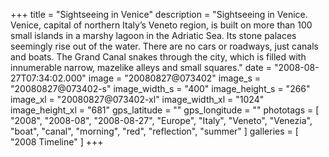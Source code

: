 +++
title = "Sightseeing in Venice"
description = "Sightseeing in Venice. Venice, capital of northern Italy’s Veneto region, is built on more than 100 small islands in a marshy lagoon in the Adriatic Sea. Its stone palaces seemingly rise out of the water. There are no cars or roadways, just canals and boats. The Grand Canal snakes through the city, which is filled with innumerable narrow, mazelike alleys and small squares."
date = "2008-08-27T07:34:02.000"
image = "20080827@073402"
image_s = "20080827@073402-s"
image_width_s = "400"
image_height_s = "266"
image_xl = "20080827@073402-xl"
image_width_xl = "1024"
image_height_xl = "681"
gps_latitude = ""
gps_longitude = ""
phototags = [ "2008", "2008-08", "2008-08-27", "Europe", "Italy", "Veneto", "Venezia", "boat", "canal", "morning", "red", "reflection", "summer" ]
galleries = [ "2008 Timeline" ]
+++
